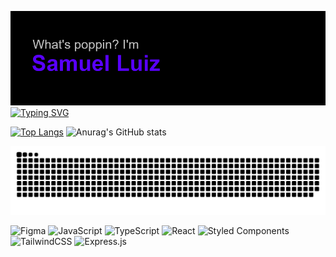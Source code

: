 ![Samuel](https://github.com/samluiz/samluiz/blob/main/header.png)
[![Typing SVG](https://readme-typing-svg.herokuapp.com?font=&duration=7000&color=CC5CF7&background=FFFFFF00&lines=I'm+a+Front+End+Developer%2C+lets+link)](https://git.io/typing-svg)

[![Top Langs](https://github-readme-stats.vercel.app/api/top-langs/?username=samluiz&theme=ocean_dark)](https://github.com/samluiz/github-readme-stats)
![Anurag's GitHub stats](https://github-readme-stats.vercel.app/api?username=samluiz&theme=ocean_dark&show_icons=true)

<!--START_SECTION:waka-->
<!--END_SECTION:waka-->

![GitHub Snake dark](https://github.com/samluiz/samluiz/blob/output/github-contribution-grid-snake-dark.svg)

![Figma](https://img.shields.io/badge/figma-%23F24E1E.svg?style=for-the-badge&logo=figma&logoColor=white)
![JavaScript](https://img.shields.io/badge/javascript-%23323330.svg?style=for-the-badge&logo=javascript&logoColor=%23F7DF1E)
![TypeScript](https://img.shields.io/badge/typescript-%23007ACC.svg?style=for-the-badge&logo=typescript&logoColor=white)
![React](https://img.shields.io/badge/react-%2320232a.svg?style=for-the-badge&logo=react&logoColor=%2361DAFB)
![Styled Components](https://img.shields.io/badge/styled--components-DB7093?style=for-the-badge&logo=styled-components&logoColor=white)
![TailwindCSS](https://img.shields.io/badge/tailwindcss-%2338B2AC.svg?style=for-the-badge&logo=tailwind-css&logoColor=white)
![Express.js](https://img.shields.io/badge/express.js-%23404d59.svg?style=for-the-badge&logo=express&logoColor=%2361DAFB)
